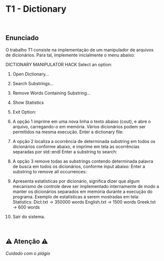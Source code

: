 # T1 - Dictionary

<br>

## Enunciado 

O trabalho T1 consiste na implementação de um manipulador de arquivos de dicionários. Para tal, implemente
inicialmente o menu abaixo:

DICTIONARY MANIPULATOR HACK
Select an option:
1. Open Dictionary…
2. Search Substrings...
3. Remove Words Containing Substring...
4. Show Statistics
5. Exit
Option:

1. A opção 1 imprime em uma nova linha o texto abaixo (cout), e abre o arquivo, carregando-o em memória.
Vários dicionários podem ser permitidos na mesma execução.
Enter a dictionary file:
2. A opção 2 localiza a ocorrência de determinada substring em todos os dicionários conforme abaixo, e imprime
em tela as ocorrências separadas por std::endl
Enter a substring to search:
3. A opção 3 remove todas as substrings contendo determinada palavra de busca em todos os dicionários,
conforme input abaixo:
Enter a substring to remove all occurrences:
4. Apresenta estatísticas por dicionário, significa dizer que algum mecanismo de controle deve ser implementado
internamente de modo a manter os dicionários separados em memória durante a execução do programa. Exemplo
de estatísticas a serem mostradas em tela:
Statistics:
Dict.txt → 350000 words
English.txt → 1500 words
Greek.txt → 600 words
5. Sair do sistema.

<br>

## ⚠️ Atenção ⚠️
*Cuidado com o plágio*

<br>
